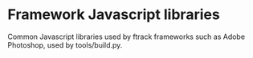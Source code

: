 # Framework Javascript libraries

Common Javascript libraries used by ftrack frameworks such as Adobe Photoshop, used by tools/build.py.